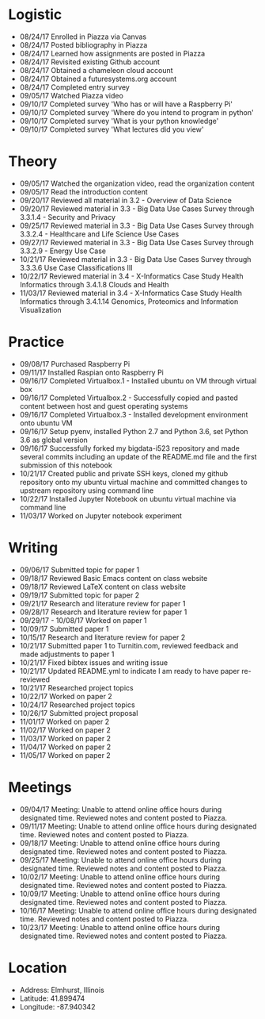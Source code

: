 # Logistic

* 08/24/17 Enrolled in Piazza via Canvas
* 08/24/17 Posted bibliography in Piazza
* 08/24/17 Learned how assignments are posted in Piazza
* 08/24/17 Revisited existing Github account
* 08/24/17 Obtained a chameleon cloud account
* 08/24/17 Obtained a futuresystems.org account
* 08/24/17 Completed entry survey
* 09/05/17 Watched Piazza video
* 09/10/17 Completed survey 'Who has or will have a Raspberry Pi'
* 09/10/17 Completed survey 'Where do you intend to program in python'
* 09/10/17 Completed survey 'What is your python knowledge'
* 09/10/17 Completed survey 'What lectures did you view'


# Theory

* 09/05/17 Watched the organization video, read the organization content
* 09/05/17 Read the introduction content
* 09/20/17 Reviewed all material in 3.2 - Overview of Data Science
* 09/20/17 Reviewed material in 3.3 - Big Data Use Cases Survey through 3.3.1.4 - Security and Privacy
* 09/25/17 Reviewed material in 3.3 - Big Data Use Cases Survey through 3.3.2.4 - Healthcare and Life Science Use Cases
* 09/27/17 Reviewed material in 3.3 - Big Data Use Cases Survey through 3.3.2.9 - Energy Use Case
* 10/21/17 Reviewed material in 3.3 - Big Data Use Cases Survey through 3.3.3.6 Use Case Classifications III
* 10/22/17 Reviewed material in 3.4 - X-Informatics Case Study Health Informatics through 3.4.1.8 Clouds and Health
* 11/03/17 Reviewed material in 3.4 - X-Informatics Case Study Health Informatics through 3.4.1.14 Genomics, Proteomics and Information Visualization


# Practice

* 09/08/17 Purchased Raspberry Pi
* 09/11/17 Installed Raspian onto Raspberry Pi
* 09/16/17 Completed Virtualbox.1 - Installed ubuntu on VM through virtual box
* 09/16/17 Completed Virtualbox.2 - Successfully copied and pasted content between host and guest operating systems
* 09/16/17 Completed Virtualbox.3 - Installed development environment onto ubuntu VM
* 09/16/17 Setup pyenv, installed Python 2.7 and Python 3.6, set Python 3.6 as global version
* 09/16/17 Successfully forked my bigdata-i523 repository and made several commits including an update of the README.md file and the first submission of this notebook
* 10/21/17 Created public and private SSH keys, cloned my github repository onto my ubuntu virtual machine and committed changes to upstream repository using command line
* 10/22/17 Installed Jupyter Notebook on ubuntu virtual machine via command line
* 11/03/17 Worked on Jupyter notebook experiment


# Writing

* 09/06/17 Submitted topic for paper 1
* 09/18/17 Reviewed Basic Emacs content on class website
* 09/18/17 Reviewed LaTeX content on class website
* 09/19/17 Submitted topic for paper 2
* 09/21/17 Research and literature review for paper 1
* 09/28/17 Research and literature review for paper 1
* 09/29/17 - 10/08/17 Worked on paper 1
* 10/09/17 Submitted paper 1
* 10/15/17 Research and literature review for paper 2
* 10/21/17 Submitted paper 1 to Turnitin.com, reviewed feedback and made adjustments to paper 1 
* 10/21/17 Fixed bibtex issues and writing issue
* 10/21/17 Updated README.yml to indicate I am ready to have paper re-reviewed
* 10/21/17 Researched project topics
* 10/22/17 Worked on paper 2
* 10/24/17 Researched project topics
* 10/26/17 Submitted project proposal
* 11/01/17 Worked on paper 2
* 11/02/17 Worked on paper 2
* 11/03/17 Worked on paper 2
* 11/04/17 Worked on paper 2
* 11/05/17 Worked on paper 2


# Meetings

* 09/04/17 Meeting: Unable to attend online office hours during designated time. Reviewed notes and content posted to Piazza.
* 09/11/17 Meeting: Unable to attend online office hours during designated time. Reviewed notes and content posted to Piazza.
* 09/18/17 Meeting: Unable to attend online office hours during designated time. Reviewed notes and content posted to Piazza.
* 09/25/17 Meeting: Unable to attend online office hours during designated time. Reviewed notes and content posted to Piazza.
* 10/02/17 Meeting: Unable to attend online office hours during designated time. Reviewed notes and content posted to Piazza.
* 10/09/17 Meeting: Unable to attend online office hours during designated time. Reviewed notes and content posted to Piazza.
* 10/16/17 Meeting: Unable to attend online office hours during designated time. Reviewed notes and content posted to Piazza.
* 10/23/17 Meeting: Unable to attend online office hours during designated time. Reviewed notes and content posted to Piazza.

# Location

* Address: Elmhurst, Illinois
* Latitude: 41.899474
* Longitude: -87.940342
